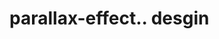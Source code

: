 # parallax-effect.. desgin                                                                                                                                                                                                                                                                                                                                                                                                                                                                                               
